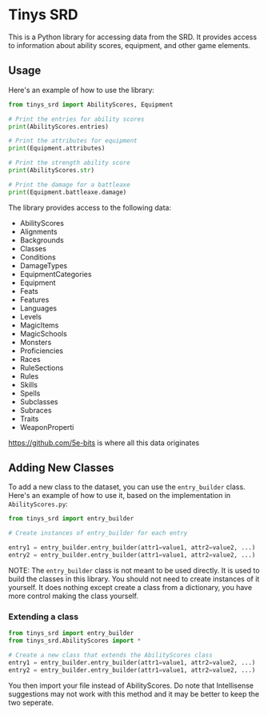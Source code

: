 # Tinys SRD

This is a Python library for accessing data from the SRD. It provides access to information about ability scores, equipment, and other game elements.

## Usage

Here's an example of how to use the library:

```py
from tinys_srd import AbilityScores, Equipment

# Print the entries for ability scores
print(AbilityScores.entries)

# Print the attributes for equipment
print(Equipment.attributes)

# Print the strength ability score
print(AbilityScores.str)

# Print the damage for a battleaxe
print(Equipment.battleaxe.damage)
```

The library provides access to the following data:

- AbilityScores
- Alignments
- Backgrounds
- Classes
- Conditions
- DamageTypes
- EquipmentCategories
- Equipment
- Feats
- Features
- Languages
- Levels
- MagicItems
- MagicSchools
- Monsters
- Proficiencies
- Races
- RuleSections
- Rules
- Skills
- Spells
- Subclasses
- Subraces
- Traits
- WeaponProperti

<https://github.com/5e-bits> is where all this data originates

## Adding New Classes

To add a new class to the dataset, you can use the `entry_builder` class. Here's an example of how to use it, based on the implementation in `AbilityScores.py`:

```py
from tinys_srd import entry_builder

# Create instances of entry_builder for each entry

entry1 = entry_builder.entry_builder(attr1=value1, attr2=value2, ...)
entry2 = entry_builder.entry_builder(attr1=value1, attr2=value2, ...)
```

NOTE: The `entry_builder` class is not meant to be used directly. It is used to build the classes in this library. You should not need to create instances of it yourself. It does nothing except create a class from a dictionary, you have more control making the class yourself.

### Extending a class

```py
from tinys_srd import entry_builder
from tinys_srd.AbilityScores import *

# Create a new class that extends the AbilityScores class
entry1 = entry_builder.entry_builder(attr1=value1, attr2=value2, ...)
entry2 = entry_builder.entry_builder(attr1=value1, attr2=value2, ...)
```

You then import your file instead of AbilityScores. Do note that Intellisense suggestions may not work with this method and it may be better to keep the two seperate.
